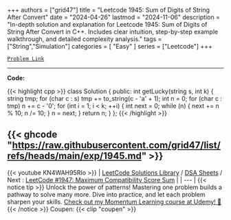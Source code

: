
+++
authors = ["grid47"]
title = "Leetcode 1945: Sum of Digits of String After Convert"
date = "2024-04-26"
lastmod = "2024-11-06"
description = "In-depth solution and explanation for Leetcode 1945: Sum of Digits of String After Convert in C++. Includes clear intuition, step-by-step example walkthrough, and detailed complexity analysis."
tags = ["String","Simulation"]
categories = [
    "Easy"
]
series = ["Leetcode"]
+++



[`Problem Link`](https://leetcode.com/problems/sum-of-digits-of-string-after-convert/description/)

---
**Code:**

{{< highlight cpp >}}
class Solution {
public:
    int getLucky(string s, int k) {
        string tmp;
        for (char c : s) tmp += to_string(c - 'a' + 1);
        int n = 0;
        for (char c : tmp) n += c - '0';
        for (int i = 1; i < k; ++i) {
            int next = 0;
            while (n) {
                next += n % 10;
                n /= 10;
            }
            n = next;
        }
        return n;
    }
};
{{< /highlight >}}

{{< ghcode "https://raw.githubusercontent.com/grid47/list/refs/heads/main/exp/1945.md" >}}
---
{{< youtube KN4WAH95RIo >}}
| [LeetCode Solutions Library](https://grid47.xyz/leetcode/) / [DSA Sheets](https://grid47.xyz/sheets/) / Next : [LeetCode #1947: Maximum Compatibility Score Sum](https://grid47.xyz/posts/leetcode-1947-maximum-compatibility-score-sum-solution/) |
| --- |
{{< notice tip >}}
Unlock the power of patterns! Mastering one problem builds a pathway to solve many more. Dive into practice, and let each problem sharpen your skills. [Check out my Momentum Learning course at Udemy! 🚀 ](https://www.udemy.com/course/algorithms-and-data-structures-in-cpp/)
{{< /notice >}}
Coupen: {{< clip "coupen" >}}
